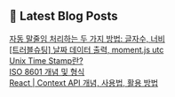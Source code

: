 

## 💌 Latest Blog Posts

<a href=https://yesolz.tistory.com/entry/%EC%9E%90%EB%8F%99-%EB%A7%90%EC%A4%84%EC%9E%84-%EC%B2%98%EB%A6%AC%ED%95%98%EB%8A%94-%EB%91%90-%EA%B0%80%EC%A7%80-%EB%B0%A9%EB%B2%95-%EA%B8%80%EC%9E%90%EC%88%98-%EB%84%88%EB%B9%84>자동 말줄임 처리하는 두 가지 방법: 글자수, 너비</a></br><a href=https://yesolz.tistory.com/entry/%ED%8A%B8%EB%9F%AC%EB%B8%94%EC%8A%88%ED%8C%85-%EB%82%A0%EC%A7%9C-%EB%8D%B0%EC%9D%B4%ED%84%B0-%EC%B6%9C%EB%A0%A5-momentjs-utc>[트러블슈팅] 날짜 데이터 출력, moment.js utc</a></br><a href=https://yesolz.tistory.com/entry/Unix-Time-Stamp%EB%9E%80>Unix Time Stamp란?</a></br><a href=https://yesolz.tistory.com/entry/ISO-8601>ISO 8601 개념 및 형식</a></br><a href=https://yesolz.tistory.com/entry/React-Context-API>React | Context API 개념, 사용법, 활용 방법</a></br>